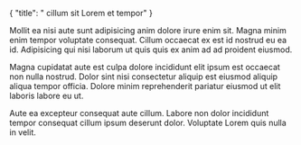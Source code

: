 {
  "title": " cillum sit Lorem et tempor"
}

Mollit ea nisi aute sunt adipisicing anim dolore irure enim sit. Magna minim enim tempor voluptate consequat. Cillum occaecat ex est id nostrud eu ea id. Adipisicing qui nisi laborum ut quis quis ex anim ad ad proident eiusmod.

Magna cupidatat aute est culpa dolore incididunt elit ipsum est occaecat non nulla nostrud. Dolor sint nisi consectetur aliquip est eiusmod aliquip aliqua tempor officia. Dolore minim reprehenderit pariatur eiusmod ut elit laboris labore eu ut.

Aute ea excepteur consequat aute cillum. Labore non dolor incididunt tempor consequat cillum ipsum deserunt dolor. Voluptate Lorem quis nulla in velit.